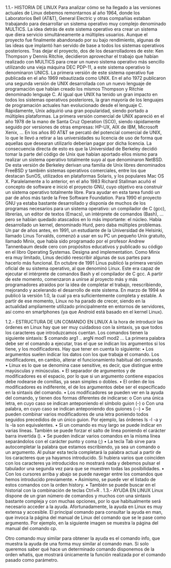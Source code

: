 

1.1.- HISTORIA DE LINUX
Para analizar cómo se ha llegado a las versiones actuales de Linux debemos remontarnos al año 1964, donde los Laboratorios Bell (AT&T), General Electric y otras compañías estaban trabajando para desarrollar un sistema operativo muy complejo denominado MULTICS. La idea detrás de este sistema operativo era crear un sistema que diera servicio simultáneamente a múltiples usuarios. Aunque el proyecto fue finalmente abandonado por su bajo rendimiento, algunas de las ideas que implantó han servido de base a todos los sistemas operativos posteriores.
Tras dejar el proyecto, dos de los desarrolladores de este: Ken Thompson y Dennis Ritchie, decidieron aprovechar el trabajo que habían realizado con MULTICS para crear un nuevo sistema operativo más sencillo utilizando una vieja máquina DEC PDP-11, a este sistema operativo lo denominaron UNICS. La primera versión de este sistema operativo fue publicada en el año 1969 rebautizada como UNIX.
En el año 1972 publicaron una segunda versión de UNIX desarrollada con un nuevo lenguaje de programación que habían creado los mismos Thompson y Ritchie denominado lenguaje C. Al igual que UNIX ha tenido un gran impacto en todos los sistemas operativos posteriores, la gran mayoría de los lenguajes de programación actuales han evolucionado desde el lenguaje C. 
Rápidamente, Unix adquirió una gran popularidad, siendo portado a múltiples plataformas. La primera versión comercial de UNIX apareció en el año 1978 de la mano de Santa Cruz Operation (SCO), siendo rápidamente seguido por versiones de otras empresas: HP-UX, AIX de IBM, Microsoft Xenix, …
En los años 80 AT&T se percató del potencial comercial de UNIX, lo que le llevó a retirar a las universidades su licencia de uso de forma que aquellas que desearan utilizarlo deberían pagar por dicha licencia. La consecuencia directa de esto es que la Universidad de Berkeley decidió tomar la parte del código de Unix que habían aportado ellos mismo para realizar un sistema operativo totalmente suyo al que denominaron NetBSD.
De esta versión de Berkeley derivan una familia de Unix libres denominados FreeBSD y también sistemas operativos comerciales, entre los que destacan SunOS, utilizados en plataformas Solaris, y los populares Mac OS X.
Paralelamente a lo anterior, en el año 1983 Richard Stallman acuñó el concepto de software e inició el proyecto GNU, cuyo objetivo era construir un sistema operativo totalmente libre. Para ayudar en esta tarea fundó un par de años más tarde la Free Software Foundation. Para 1990 el proyecto GNU ya estaba bastante desarrollado y disponía de muchos de los programas necesarios para un sistema operativo: un compilador de C (gcc), librerías, un editor de textos (Emacs), un intérprete de comandos (Bash), … pero se habían quedado atascados en lo más importante: el núcleo. Había desarrollado un kernel, denominado Hurd, pero daba múltiples problemas.
Un par de años antes, en 1991, un estudiante de la Universidad de Helsinki, llamado Linus Torvalds, comenzó a usar en su PC un pequeño Unix gratuito, llamado Minix, que había sido programado por el profesor Andrew Tannenbaum desde cero con propósitos educativos y publicado su código en el libro Operating Systemas. Designa and implementation.  Como Minix era muy limitado, Linus decidió reescribir algunas de sus partes para hacerlo más funcional.
En octubre de 1991 Linus publicó la primera versión oficial de su sistema operativo, al que denominó Linux. Este era capaz de ejecutar el intérprete de comandos Bash y el compilador de C gcc. A partir de este momento, comenzaron a unirse al proyecto más y más programadores atraídos por la idea de completar el trabajo, reescribiendo, mejorando y acelerando el desarrollo de este sistema. En marzo de 1994 se publicó la versión 1.0, la cual ya era suficientemente completa y estable.
A partir de ese momento, Linux no ha parado de crecer, siendo en la actualidad ampliamente utilizado principalmente en entornos de servidores, así como en smartphones (ya que Android está basado en el kernel Linux).

1.2.- ESTRUCTURA DE UN COMANDO EN LINUX
A la hora de introducir las órdenes en Linux hay que ser muy cuidadoso con la sintaxis, ya que todos los caracteres que introduzcamos cuentan.
Los comandos tienen la siguiente sintaxis:
$ comando arg1 .. argN mod1 mod2 …
La primera palabra debe ser el comando a ejecutar, tras el que se indican los argumentos si los tiene, y los modificadores. Hay que tener en cuenta lo siguiente:
•	Los argumentos suelen indicar los datos con los que trabaja el comando. Los modificadores, en cambio, alterar el funcionamiento habitual del comando.
•	Linux es lo que se denomina case sensitive, es decir, que distingue entre mayúsculas y minúsculas.
•	El separador de argumentos y de modificadores es el espacio, por lo que si un argumento contiene espacios debe rodearse de comillas, ya sean simples o dobles.
•	El orden de los modificadores es indiferente, el de los argumentos debe ser el especificado en la sintaxis del comando.
•	Los modificadores se pueden ver en la ayuda del comando, y tienen dos formas diferentes de indicarse:
o	Con una única letra, en cuyo caso se indican anteponiendo el símbolo guion (-)
o	Con una palabra, en cuyo caso se indican anteponiendo dos guiones (--)
•	Se pueden combinar varios modificadores de una letra poniendo todos seguidos precedidos de un único guion. Por ejemplo, las órdenes ls -l -a y ls -la son equivalentes.
•	Si un comando es muy largo se puede indicar en varias líneas. También se puede forzar el salto de línea poniendo el carácter barra invertida (\).
•	Se pueden indicar varios comandos en la misma línea separándolos con el carácter punto y coma (;)
•	La tecla  Tab  sirve para autocompletar la palabra que estamos escribiendo, ya sea un comando o un argumento. Al pulsar esta tecla completará la palabra actual a partir de los caracteres que ya hayamos introducido. Si hubiera varios que coinciden con los caracteres ya introducidos no mostrará nada y debemos pulsar el tabulador una segunda vez para que se muestren todas las posibilidades.
•	Con los cursores arriba y abajo se puede navegar entre los comandos que hemos introducido previamente.
•	Asimismo, se puede ver el listado de estos comandos con la orden history.
•	También se puede buscar en el historial con la combinación de teclas  Ctrl+R .
1.3.- AYUDA EN LINUX
Linux dispone de un gran número de comandos y muchos con una sintaxis bastante compleja y con muchas opciones, por lo que habitualmente será necesario acceder a la ayuda. Afortunadamente, la ayuda en Linux es muy extensa y accesible.
El principal comando para consultar la ayuda en man, que invoca la página del manual de Linux del comando que se le pase como argumento. Por ejemplo, en la siguiente imagen se muestra la página del manual del comando cp.
 

Otro comando muy similar para obtener la ayuda es el comando info, que muestra la ayuda de una forma muy similar al comando man.
Si solo queremos saber qué hace un determinado comando disponemos de la orden whatis, que mostrará únicamente la función realizada por el comando pasado como parámetro.
 
